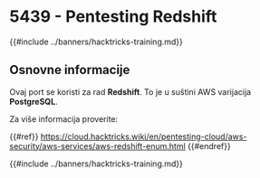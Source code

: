 # 5439 - Pentesting Redshift

{{#include ../banners/hacktricks-training.md}}

## Osnovne informacije

Ovaj port se koristi za rad **Redshift**. To je u suštini AWS varijacija **PostgreSQL**.

Za više informacija proverite:

{{#ref}}
https://cloud.hacktricks.wiki/en/pentesting-cloud/aws-security/aws-services/aws-redshift-enum.html
{{#endref}}

{{#include ../banners/hacktricks-training.md}}
